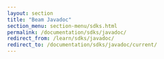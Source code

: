 ```yaml
---
layout: section
title: "Beam Javadoc"
section_menu: section-menu/sdks.html
permalink: /documentation/sdks/javadoc/
redirect_from: /learn/sdks/javadoc/
redirect_to: /documentation/sdks/javadoc/current/
---
```

<!--
Licensed under the Apache License, Version 2.0 (the "License");
you may not use this file except in compliance with the License.
You may obtain a copy of the License at

http://www.apache.org/licenses/LICENSE-2.0

Unless required by applicable law or agreed to in writing, software
distributed under the License is distributed on an "AS IS" BASIS,
WITHOUT WARRANTIES OR CONDITIONS OF ANY KIND, either express or implied.
See the License for the specific language governing permissions and
limitations under the License.
-->
